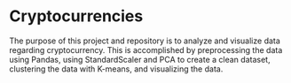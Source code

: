 # Cryptocurrencies

The purpose of this project and repository is to analyze and visualize data regarding cryptocurrency. This is accomplished by preprocessing the data using Pandas, using StandardScaler and PCA to create a clean dataset, clustering the data with K-means, and visualizing the data.
